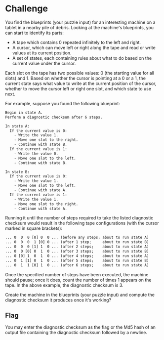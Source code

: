 # Challenge

You find the blueprints (your puzzle input) for an interesting machine on a tablet in a nearby pile of debris.
Looking at the machine's blueprints, you can start to identify its parts:

* A tape which contains 0 repeated infinitely to the left and right.
* A cursor, which can move left or right along the tape and read or write values at its current position.
* A set of states, each containing rules about what to do based on the current value under the cursor.

Each slot on the tape has two possible values: 0 (the starting value for all slots) and 1. Based on whether
the cursor is pointing at a 0 or a 1, the current state says what value to write at the current position of
the cursor, whether to move the cursor left or right one slot, and which state to use next.

For example, suppose you found the following blueprint:

```txt
Begin in state A.
Perform a diagnostic checksum after 6 steps.

In state A:
  If the current value is 0:
    - Write the value 1.
    - Move one slot to the right.
    - Continue with state B.
  If the current value is 1:
    - Write the value 0.
    - Move one slot to the left.
    - Continue with state B.

In state B:
  If the current value is 0:
    - Write the value 1.
    - Move one slot to the left.
    - Continue with state A.
  If the current value is 1:
    - Write the value 1.
    - Move one slot to the right.
    - Continue with state A.
```

Running it until the number of steps required to take the listed diagnostic checksum would result in the
following tape configurations (with the cursor marked in square brackets):

```txt
... 0  0  0 [0] 0  0 ... (before any steps; about to run state A)
... 0  0  0  1 [0] 0 ... (after 1 step;     about to run state B)
... 0  0  0 [1] 1  0 ... (after 2 steps;    about to run state A)
... 0  0 [0] 0  1  0 ... (after 3 steps;    about to run state B)
... 0 [0] 1  0  1  0 ... (after 4 steps;    about to run state A)
... 0  1 [1] 0  1  0 ... (after 5 steps;    about to run state B)
... 0  1  1 [0] 1  0 ... (after 6 steps;    about to run state A)
```

Once the specified number of steps have been executed, the machine should pause; once it does, count the number
of times 1 appears on the tape. In the above example, the diagnostic checksum is 3.

Create the machine in the blueprints (your puzzle input) and compute the diagnostic checksum it produces once
it's working?

## Flag

You may enter the diagnostic checksum as the flag or the Md5 hash of an output file containing the diagnostic
checksum followed by a newline.
